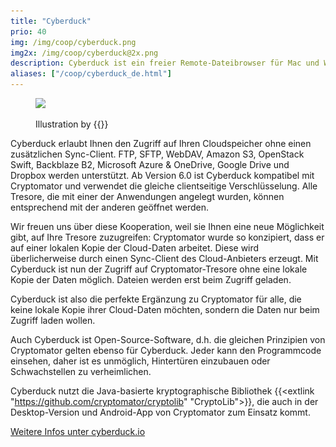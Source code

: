 ```yaml
---
title: "Cyberduck"
prio: 40
img: /img/coop/cyberduck.png
img2x: /img/coop/cyberduck@2x.png
description: Cyberduck ist ein freier Remote-Dateibrowser für Mac und Windows. Ab Version 6.0 unterstützt Cyberduck Cryptomator-Tresore und ist somit perfekt für alle, die ihre Cloud-Daten nicht lokal synchronisieren wollen.
aliases: ["/coop/cyberduck_de.html"]
---
```


<figure class="mx-auto lg:w-10/12 w-full">
    <img class="w-full" src="/img/coop/cyberduck-banner.jpg" srcset="/img/coop/cyberduck-banner.jpg 1x, /img/coop/cyberduck-banner@2x.jpg 2x">
    <figcaption>
        <p class="text-sm text-gray-500"> Illustration by {{<extlink "https://ktoons.org" "Katharina Hagemann">}}</p>
    </figcaption>
</figure>

Cyberduck erlaubt Ihnen den Zugriff auf Ihren Cloudspeicher ohne einen zusätzlichen Sync-Client. FTP, SFTP, WebDAV, Amazon S3, OpenStack Swift, Backblaze B2, Microsoft Azure & OneDrive, Google Drive und Dropbox werden unterstützt. Ab Version 6.0 ist Cyberduck kompatibel mit Cryptomator und verwendet die gleiche clientseitige Verschlüsselung. Alle Tresore, die mit einer der Anwendungen angelegt wurden, können entsprechend mit der anderen geöffnet werden.

Wir freuen uns über diese Kooperation, weil sie Ihnen eine neue Möglichkeit gibt, auf Ihre Tresore zuzugreifen: Cryptomator wurde so konzipiert, dass er auf einer lokalen Kopie der Cloud-Daten arbeitet. Diese wird überlicherweise durch einen Sync-Client des Cloud-Anbieters erzeugt. Mit Cyberduck ist nun der Zugriff auf Cryptomator-Tresore ohne eine lokale Kopie der Daten möglich. Dateien werden erst beim Zugriff geladen.

Cyberduck ist also die perfekte Ergänzung zu Cryptomator für alle, die keine lokale Kopie ihrer Cloud-Daten möchten, sondern die Daten nur beim Zugriff laden wollen.

Auch Cyberduck ist Open-Source-Software, d.h. die gleichen Prinzipien von Cryptomator gelten ebenso für Cyberduck. Jeder kann den Programmcode einsehen, daher ist es unmöglich, Hintertüren einzubauen oder Schwachstellen zu verheimlichen.

Cyberduck nutzt die Java-basierte kryptographische Bibliothek {{<extlink "https://github.com/cryptomator/cryptolib" "CryptoLib">}}, die auch in der Desktop-Version und Android-App von Cryptomator zum Einsatz kommt.

<p class="text-center">
    <a class="btn btn-primary" href="https://cyberduck.io/cryptomator" target="_blank" rel="noopener"><i class="fas fa-link"></i> Weitere Infos unter cyberduck.io</a>
</p>
